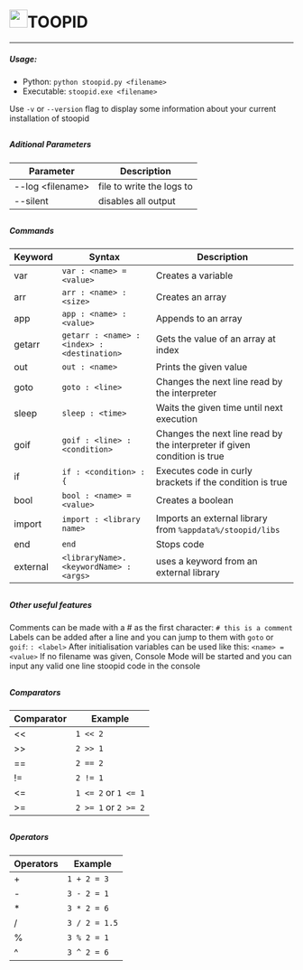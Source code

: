 # <img src="./images/stoopidlogomd.png" width="32" height="32">TOOPID
---
##### Usage:
- Python: `python stoopid.py <filename>`
- Executable: `stoopid.exe <filename>`

Use `-v` or `--version` flag to display some information about your current installation of stoopid

##
##### Aditional Parameters
| Parameter | Description |
| --------- | ----------- |
| --log \<filename\> | file to write the logs to |
| --silent | disables all output |
##
##### Commands
| Keyword | Syntax | Description |
| ------- | ------ | ----------- |
| var | `var : <name> = <value>` | Creates a variable |
| arr | `arr : <name> : <size>` | Creates an array |
| app | `app : <name> : <value>` | Appends to an array |
| getarr | `getarr : <name> : <index> : <destination>` | Gets the value of an array at index |
| out | `out : <name>` | Prints the given value |
| goto | `goto : <line>` | Changes the next line read by the interpreter |
| sleep | `sleep : <time>` | Waits the given time until next execution |
| goif | `goif : <line> : <condition>` | Changes the next line read by the interpreter if given condition is true |
| if | `if : <condition> : {` | Executes code in curly brackets if the condition is true |
| bool | `bool : <name> = <value>` | Creates a boolean |
| import | `import : <library name>` | Imports an external library from `%appdata%/stoopid/libs` |
| end | `end` | Stops code |
| external | `<libraryName>.<keywordName> : <args>` | uses a keyword from an external library |
##
##### Other useful features
Comments can be made with a # as the first character: `# this is a comment`
Labels can be added after a line and you can jump to them with `goto` or `goif`: `: <label>`
After initialisation variables can be used like this: `<name> = <value>`
If no filename was given, Console Mode will be started and you can input any valid one line stoopid code in the console
##
##### Comparators
| Comparator | Example |
| ---------- | ------- |
| << | `1 << 2` |
| >> | `2 >> 1` |
| == | `2 == 2` |
| != | `2 != 1` |
| <= | `1 <= 2` or `1 <= 1` |
| >= | `2 >= 1` or `2 >= 2` |

##
##### Operators
| Operators | Example |
| ---------- | ------- |
| + | `1 + 2 = 3` |
| - | `3 - 2 = 1` |
| * | `3 * 2 = 6` |
| / | `3 / 2 = 1.5` |
| % | `3 % 2 = 1` |
| ^ | `3 ^ 2 = 6` |
